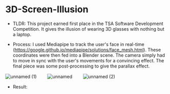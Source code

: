 # 3D-Screen-Illusion
- TLDR:
This project earned first place in the TSA Software Development Competition. It gives the illusion of wearing 3D glasses with nothing but a laptop. 

- Process:
I used Mediapipe to track the user's face in real-time (https://google.github.io/mediapipe/solutions/face_mesh.html). These coordinates were then fed into a Blender scene. The camera simply had to move in sync with the user's movements for a convincing effect. The final piece was some post-processing to give the parallax effect.

![unnamed (1)](https://github.com/NoahBSchwartz/3D-Screen-Illusion/assets/44248582/aa768b78-3afc-43e2-9aa0-c05c6392af67)
ㅤㅤ
![unnamed](https://github.com/NoahBSchwartz/3D-Screen-Illusion/assets/44248582/054dbea0-516c-42d0-94dc-0b7e4efcdcaa)
ㅤㅤ
![unnamed (2)](https://github.com/NoahBSchwartz/3D-Screen-Illusion/assets/44248582/5ddadec2-3c3f-4239-b3b5-2ff5bb0fe103)


- Result:

